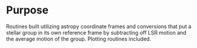 # Purpose
Routines built utilizing astropy coordinate frames and conversions 
that put a stellar group in its own reference frame by subtracting
off LSR motion and the average motion of the group. Plotting routines 
included.
